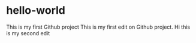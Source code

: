 # hello-world
This is my first Github project
This is my first edit on Github project.
Hi this is my second edit
